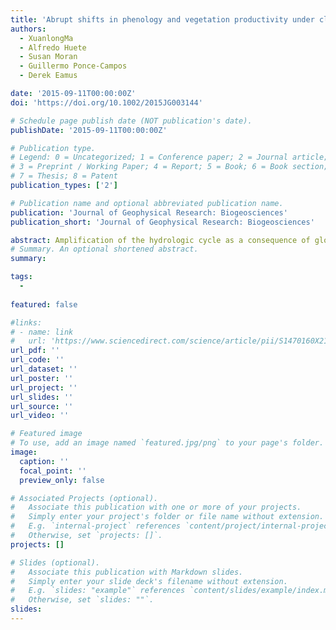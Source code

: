 ```yaml
---
title: 'Abrupt shifts in phenology and vegetation productivity under climate extremes'
authors:
  - XuanlongMa
  - Alfredo Huete
  - Susan Moran
  - Guillermo Ponce-Campos
  - Derek Eamus

date: '2015-09-11T00:00:00Z'
doi: 'https://doi.org/10.1002/2015JG003144'

# Schedule page publish date (NOT publication's date).
publishDate: '2015-09-11T00:00:00Z'

# Publication type.
# Legend: 0 = Uncategorized; 1 = Conference paper; 2 = Journal article;
# 3 = Preprint / Working Paper; 4 = Report; 5 = Book; 6 = Book section;
# 7 = Thesis; 8 = Patent
publication_types: ['2']

# Publication name and optional abbreviated publication name.
publication: 'Journal of Geophysical Research: Biogeosciences'
publication_short: 'Journal of Geophysical Research: Biogeosciences'

abstract: Amplification of the hydrologic cycle as a consequence of global warming is predicted to increase climate variability and the frequency and severity of droughts. Recent large-scale drought and flooding over numerous continents provide unique opportunities to understand ecosystem responses to climatic extremes. In this study, we investigated the impacts of the early 21st century extreme hydroclimatic variations in southeastern Australia on phenology and vegetation productivity using Moderate Resolution Imaging Spectroradiometer Enhanced Vegetation Index and Standardized Precipitation-Evapotranspiration Index. Results revealed dramatic impacts of drought and wet extremes on vegetation dynamics, with abrupt between year changes in phenology. Drought resulted in widespread reductions or collapse in the normal patterns of seasonality such that in many cases there was no detectable phenological cycle during drought years. Across the full range of biomes examined, we found semiarid ecosystems to exhibit the largest sensitivity to hydroclimatic variations, exceeding that of arid and humid ecosystems. This result demonstrated the vulnerability of semiarid ecosystems to climatic extremes and potential loss of ecosystem resilience with future mega-drought events. A skewed distribution of hydroclimatic sensitivity with aridity is of global biogeochemical significance because it suggests that current drying trends in semiarid regions will reduce hydroclimatic sensitivity and suppress the large carbon sink that has been reported during recent wet periods (e.g., 2011 La Niña).
# Summary. An optional shortened abstract.
summary: 

tags:
  - 
  
featured: false

#links:
# - name: link
#   url: 'https://www.sciencedirect.com/science/article/pii/S1470160X21006658'
url_pdf: ''
url_code: ''
url_dataset: ''
url_poster: ''
url_project: ''
url_slides: ''
url_source: ''
url_video: ''

# Featured image
# To use, add an image named `featured.jpg/png` to your page's folder.
image:
  caption: ''
  focal_point: ''
  preview_only: false

# Associated Projects (optional).
#   Associate this publication with one or more of your projects.
#   Simply enter your project's folder or file name without extension.
#   E.g. `internal-project` references `content/project/internal-project/index.md`.
#   Otherwise, set `projects: []`.
projects: []

# Slides (optional).
#   Associate this publication with Markdown slides.
#   Simply enter your slide deck's filename without extension.
#   E.g. `slides: "example"` references `content/slides/example/index.md`.
#   Otherwise, set `slides: ""`.
slides:
---
```


